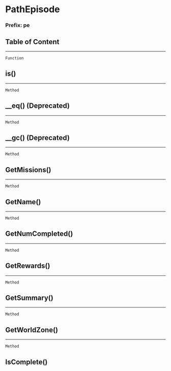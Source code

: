 PathEpisode
===========

### Prefix: pe

Table of Content
---------------- 

<!-- toc -->

------------------------------------------------------------------------

`Function`

is()
----

------------------------------------------------------------------------

`Method`

\_\_eq() (Deprecated)
---------------------

------------------------------------------------------------------------

`Method`

\_\_gc() (Deprecated)
---------------------

------------------------------------------------------------------------

`Method`

GetMissions()
-------------

------------------------------------------------------------------------

`Method`

GetName()
---------

------------------------------------------------------------------------

`Method`

GetNumCompleted()
-----------------

------------------------------------------------------------------------

`Method`

GetRewards()
------------

------------------------------------------------------------------------

`Method`

GetSummary()
------------

------------------------------------------------------------------------

`Method`

GetWorldZone()
--------------

------------------------------------------------------------------------

`Method`

IsComplete()
------------
